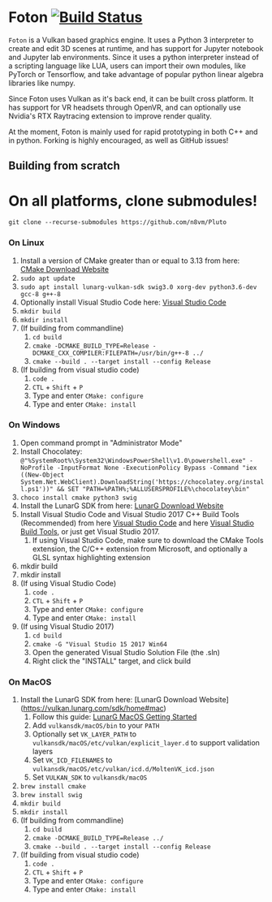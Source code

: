 Foton [![Build Status](https://travis-ci.org/n8vm/Pluto.svg?branch=master)](https://travis-ci.org/n8vm/Pluto)
===========

``Foton`` is a Vulkan based graphics engine. It uses a Python 3 interpreter to create and edit 3D scenes at runtime, and has support for Jupyter notebook and Jupyter lab environments. Since it uses a python interpreter instead of a scripting language like LUA, users can import their own modules, like PyTorch or Tensorflow, and take advantage of popular python linear algebra libraries like numpy.

Since Foton uses Vulkan as it's back end, it can be built cross platform. It has support for VR headsets through OpenVR, and can optionally use Nvidia's RTX Raytracing extension to improve render quality.

At the moment, Foton is mainly used for rapid prototyping in both C++ and in python. Forking is highly encouraged, as well as GitHub issues!

<!-- PyPI Prebuilt Installation
------------
(This does not work right now on non-windows platforms)

To install ``Foton`` from PyPI::

    pip install Foton
    python -m Foton.install -->

Building from scratch
------------

# On all platforms, clone submodules!
`git clone --recurse-submodules https://github.com/n8vm/Pluto`

### On Linux
1. Install a version of CMake greater than or equal to 3.13 from here: [CMake Download Website](https://cmake.org/download/)
2. `sudo apt update`
4. `sudo apt install lunarg-vulkan-sdk swig3.0 xorg-dev python3.6-dev gcc-8 g++-8`
5. Optionally install Visual Studio Code here: [Visual Studio Code](https://code.visualstudio.com/docs/?dv=linux64_deb)
6. `mkdir build`
7. `mkdir install`
8. (If building from commandline)
    1. `cd build`
    2. `cmake -DCMAKE_BUILD_TYPE=Release -DCMAKE_CXX_COMPILER:FILEPATH=/usr/bin/g++-8 ../`
    3. `cmake --build . --target install --config Release`
9. (If building from visual studio code)
    1. `code .` 
    2. `CTL` + `Shift` + `P`
    3. Type and enter `CMake: configure`
    4. Type and enter `CMake: install`

### On Windows
1. Open command prompt in "Administrator Mode"
2. Install Chocolatey: `@"%SystemRoot%\System32\WindowsPowerShell\v1.0\powershell.exe" -NoProfile -InputFormat None -ExecutionPolicy Bypass -Command "iex ((New-Object System.Net.WebClient).DownloadString('https://chocolatey.org/install.ps1'))" && SET "PATH=%PATH%;%ALLUSERSPROFILE%\chocolatey\bin"`
3. `choco install cmake python3 swig`
4. Install the LunarG SDK from here: [LunarG Download Website](https://vulkan.lunarg.com/sdk/home#windows)
5. Install Visual Studio Code and Visual Studio 2017 C++ Build Tools (Recommended) from here [Visual Studio Code](https://code.visualstudio.com/docs/?dv=linux64_deb) and here [Visual Studio Build Tools](https://visualstudio.microsoft.com/thank-you-downloading-visual-studio/?sku=BuildTools&rel=15), or just get Visual Studio 2017.
    1. If using Visual Studio Code, make sure to download the CMake Tools extension, the C/C++ extension from Microsoft, and optionally a GLSL syntax highlighting extension
6. mkdir build
7. mkdir install
8. (If using Visual Studio Code)
    1. `code .` 
    2. `CTL` + `Shift` + `P`
    3. Type and enter `CMake: configure`
    4. Type and enter `CMake: install`
9. (If using Visual Studio 2017)
    1. `cd build`
    2. `cmake -G "Visual Studio 15 2017 Win64` 
    3. Open the generated Visual Studio Solution File (the .sln)
    4. Right click the "INSTALL" target, and click build


### On MacOS
1. Install the LunarG SDK from here: [LunarG Download Website] (https://vulkan.lunarg.com/sdk/home#mac)
    1. Follow this guide: [LunarG MacOS Getting Started](https://vulkan.lunarg.com/doc/sdk/1.1.97.0/mac/getting_started.html )
    2. Add `vulkansdk/macOS/bin` to your `PATH`
    3. Optionally set `VK_LAYER_PATH` to `vulkansdk/macOS/etc/vulkan/explicit_layer.d` to support validation layers
    4. Set `VK_ICD_FILENAMES` to `vulkansdk/macOS/etc/vulkan/icd.d/MoltenVK_icd.json`
    5. Set `VULKAN_SDK` to `vulkansdk/macOS`
2. `brew install cmake`
3. `brew install swig`
4. `mkdir build`
5. `mkdir install`
6. (If building from commandline)
    1. `cd build`
    2. `cmake -DCMAKE_BUILD_TYPE=Release ../`
    3. `cmake --build . --target install --config Release`
7. (If building from visual studio code)
    1. `code .` 
    2. `CTL` + `Shift` + `P`
    3. Type and enter `CMake: configure`
    4. Type and enter `CMake: install`
